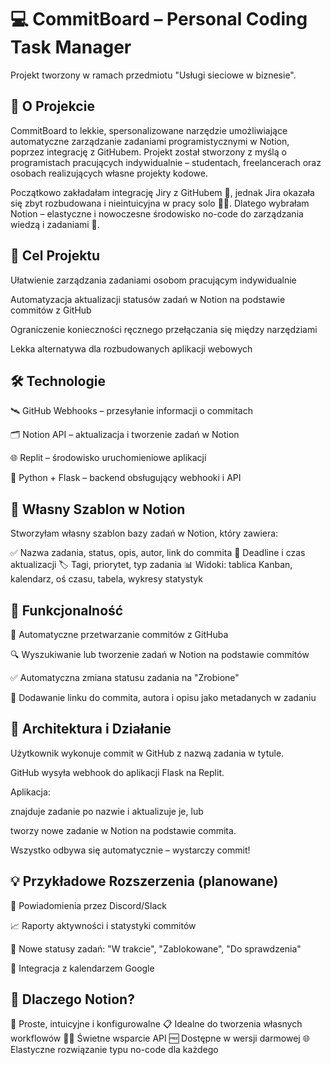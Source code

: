 # 💻 CommitBoard – Personal Coding Task Manager

Projekt tworzony w ramach przedmiotu "Usługi sieciowe w biznesie".

## 📖 O Projekcie

CommitBoard to lekkie, spersonalizowane narzędzie umożliwiające automatyczne zarządzanie zadaniami programistycznymi w Notion, poprzez integrację z GitHubem. Projekt został stworzony z myślą o programistach pracujących indywidualnie – studentach, freelancerach oraz osobach realizujących własne projekty kodowe.

Początkowo zakładałam integrację Jiry z GitHubem 🔄, jednak Jira okazała się zbyt rozbudowana i nieintuicyjna w pracy solo 🙅‍♀️. Dlatego wybrałam Notion – elastyczne i nowoczesne środowisko no-code do zarządzania wiedzą i zadaniami 📝.

## 🎯 Cel Projektu

Ułatwienie zarządzania zadaniami osobom pracującym indywidualnie

Automatyzacja aktualizacji statusów zadań w Notion na podstawie commitów z GitHub

Ograniczenie konieczności ręcznego przełączania się między narzędziami

Lekka alternatywa dla rozbudowanych aplikacji webowych

## 🛠️ Technologie
🛰️ GitHub Webhooks – przesyłanie informacji o commitach

🗂️ Notion API – aktualizacja i tworzenie zadań w Notion

🌐 Replit – środowisko uruchomieniowe aplikacji

🐍 Python + Flask – backend obsługujący webhooki i API

## 📝 Własny Szablon w Notion
Stworzyłam własny szablon bazy zadań w Notion, który zawiera:

✅ Nazwa zadania, status, opis, autor, link do commita
📅 Deadline i czas aktualizacji
🏷️ Tagi, priorytet, typ zadania
📊 Widoki: tablica Kanban, kalendarz, oś czasu, tabela, wykresy statystyk

## 🚀 Funkcjonalność
🔄 Automatyczne przetwarzanie commitów z GitHuba

🔍 Wyszukiwanie lub tworzenie zadań w Notion na podstawie commitów

✅ Automatyczna zmiana statusu zadania na "Zrobione"

🔗 Dodawanie linku do commita, autora i opisu jako metadanych w zadaniu

## 🔧 Architektura i Działanie
Użytkownik wykonuje commit w GitHub z nazwą zadania w tytule.

GitHub wysyła webhook do aplikacji Flask na Replit.

Aplikacja:

znajduje zadanie po nazwie i aktualizuje je, lub

tworzy nowe zadanie w Notion na podstawie commita.

Wszystko odbywa się automatycznie – wystarczy commit!

## 💡 Przykładowe Rozszerzenia (planowane)
🔔 Powiadomienia przez Discord/Slack

📈 Raporty aktywności i statystyki commitów

📌 Nowe statusy zadań: "W trakcie", "Zablokowane", "Do sprawdzenia"

📆 Integracja z kalendarzem Google

## 🤔 Dlaczego Notion?
🎯 Proste, intuicyjne i konfigurowalne
📋 Idealne do tworzenia własnych workflowów
🧑‍💻 Świetne wsparcie API
🆓 Dostępne w wersji darmowej
🌐 Elastyczne rozwiązanie typu no-code dla każdego


